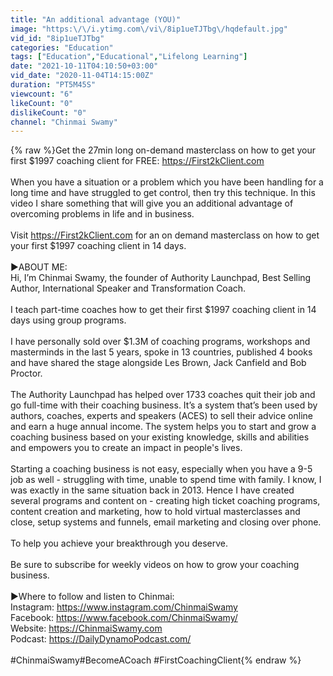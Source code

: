 ```yaml
---
title: "An additional advantage (YOU)"
image: "https:\/\/i.ytimg.com\/vi\/8ip1ueTJTbg\/hqdefault.jpg"
vid_id: "8ip1ueTJTbg"
categories: "Education"
tags: ["Education","Educational","Lifelong Learning"]
date: "2021-10-11T04:10:50+03:00"
vid_date: "2020-11-04T14:15:00Z"
duration: "PT5M45S"
viewcount: "6"
likeCount: "0"
dislikeCount: "0"
channel: "Chinmai Swamy"
---
```

{% raw %}Get the 27min long on-demand masterclass on how to get your first $1997 coaching client for FREE: <a rel="nofollow" target="blank" href="https://First2kClient.com">https://First2kClient.com</a><br /><br />When you have a situation or a problem which you have been handling for a long time and have struggled to get control, then try this technique. In this video I share something that will give you an additional advantage of overcoming problems in life and in business.<br /><br />Visit <a rel="nofollow" target="blank" href="https://First2kClient.com">https://First2kClient.com</a> for an on demand masterclass on how to get your first $1997 coaching client in 14 days.<br /><br />►ABOUT ME:<br />Hi, I’m Chinmai Swamy, the founder of Authority Launchpad, Best Selling Author, International Speaker and Transformation Coach.<br /><br />I teach part-time coaches how to get their first $1997 coaching client in 14 days using group programs.<br /><br />I have personally sold over $1.3M of coaching programs, workshops and masterminds in the last 5 years, spoke in 13 countries, published 4 books and have shared the stage alongside Les Brown, Jack Canfield and Bob Proctor.<br /><br />The Authority Launchpad has helped over 1733 coaches quit their job and go full-time with their coaching business. It’s a system that’s been used by authors, coaches, experts and speakers (ACES) to sell their advice online and earn a huge annual income. The system helps you to start and grow a coaching business based on your existing knowledge, skills and abilities and empowers you to create an impact in people's lives.<br /><br />Starting a coaching business is not easy, especially when you have a 9-5 job as well - struggling with time, unable to spend time with family. I know, I was exactly in the same situation back in 2013. Hence I have created several programs and content on - creating high ticket coaching programs, content creation and marketing, how to hold virtual masterclasses and close, setup systems and funnels, email marketing and closing over phone. <br /><br />To help you achieve your breakthrough you deserve.<br /><br />Be sure to subscribe for weekly videos on how to grow your coaching business.<br /><br />►Where to follow and listen to Chinmai: <br />Instagram: <a rel="nofollow" target="blank" href="https://www.instagram.com/ChinmaiSwamy">https://www.instagram.com/ChinmaiSwamy</a><br />Facebook: <a rel="nofollow" target="blank" href="https://www.facebook.com/ChinmaiSwamy/">https://www.facebook.com/ChinmaiSwamy/</a><br />Website: <a rel="nofollow" target="blank" href="https://ChinmaiSwamy.com​">https://ChinmaiSwamy.com​</a><br />Podcast: <a rel="nofollow" target="blank" href="https://DailyDynamoPodcast.com/">https://DailyDynamoPodcast.com/</a><br /><br />#ChinmaiSwamy​ #BecomeACoach​ #FirstCoachingClient{% endraw %}
